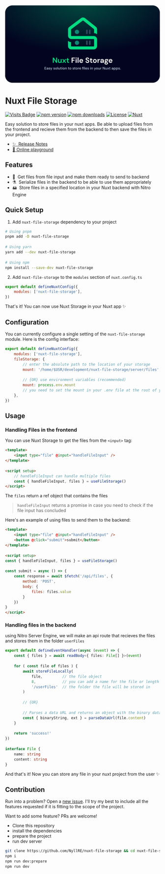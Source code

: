 ![Nuxt File Storage Banner](./playground/public/nuxt-file-storage-banner.svg)

# Nuxt File Storage

[![Visits Badge](https://badges.pufler.dev/visits/nyllre/nuxt-file-storage)](https://badges.pufler.dev)
[![npm version][npm-version-src]][npm-version-href]
[![npm downloads][npm-downloads-src]][npm-downloads-href]
[![License][license-src]][license-href]
[![Nuxt][nuxt-src]][nuxt-href]

Easy solution to store files in your nuxt apps. Be able to upload files from the frontend and recieve them from the backend to then save the files in your project.

-  [✨ &nbsp;Release Notes](/CHANGELOG.md)
-  [🏀 Online playground](https://stackblitz.com/github/NyllRE/nuxt-file-storage?file=playground%2Fapp.vue)
<!-- - [📖 &nbsp;Documentation](https://example.com) -->

## Features

<!-- Highlight some of the features your module provide here -->

-  📁 &nbsp;Get files from file input and make them ready to send to backend
-  ⚗️ &nbsp;Serialize files in the backend to be able to use them appropriately
-  🖴 &nbsp;Store files in a specified location in your Nuxt backend with Nitro Engine

## Quick Setup

1. Add `nuxt-file-storage` dependency to your project

```bash
# Using pnpm
pnpm add -D nuxt-file-storage

# Using yarn
yarn add --dev nuxt-file-storage

# Using npm
npm install --save-dev nuxt-file-storage
```

2. Add `nuxt-file-storage` to the `modules` section of `nuxt.config.ts`

```js
export default defineNuxtConfig({
	modules: ['nuxt-file-storage'],
})
```

That's it! You can now use Nuxt Storage in your Nuxt app ✨

## Configuration

You can currently configure a single setting of the `nuxt-file-storage` module. Here is the config interface:

```js
export default defineNuxtConfig({
	modules: ['nuxt-file-storage'],
	fileStorage: {
		// enter the absolute path to the location of your storage
		mount: '/home/$USR/development/nuxt-file-storage/server/files',

		// {OR} use environment variables (recommended)
		mount: process.env.mount
		// you need to set the mount in your .env file at the root of your project
	},
})
```

## Usage

### Handling Files in the frontend
You can use Nuxt Storage to get the files from the `<input>` tag:

```html
<template>
	<input type="file" @input="handleFileInput" />
</template>

<script setup>
	// handleFileInput can handle multiple files
	const { handleFileInput, files } = useFileStorage()
</script>
```
The `files` return a ref object that contains the files

> `handleFileInput` returns a promise in case you need to check if the file input has concluded


Here's an example of using files to send them to the backend:
```html
<template>
	<input type="file" @input="handleFileInput" />
	<button @click="submit">submit</button>
</template>

<script setup>
const { handleFileInput, files } = useFileStorage()

const submit = async () => {
	const response = await $fetch('/api/files', {
		method: 'POST',
		body: {
			files: files.value
		}
	})
}
</script>
```


### Handling files in the backend
using Nitro Server Engine, we will make an api route that recieves the files and stores them in the folder `userFiles`
```ts
export default defineEventHandler(async (event) => {
	const { files } = await readBody<{ files: File[] }>(event)

	for ( const file of files ) {
		await storeFileLocally(
			file, 		  // the file object
			8,            // you can add a name for the file or length of Unique ID that will be automatically generated!
			'/userFiles'  // the folder the file will be stored in
		)

		// {OR}

		// Parses a data URL and returns an object with the binary data and the file extension.
		const { binaryString, ext } = parseDataUrl(file.content)
	}

	return 'success!'
})

interface File {
	name: string
	content: string
}
```

And that's it! Now you can store any file in your nuxt project from the user ✨

## Contribution
Run into a problem? Open a [new issue](https://github.com/NyllRE/nuxt-file-storage/issues/new). I'll try my best to include all the features requested if it is fitting to the scope of the project.

Want to add some feature? PRs are welcome!
- Clone this repository
- install the dependencies
- prepare the project
- run dev server
```bash
git clone https://github.com/NyllRE/nuxt-file-storage && cd nuxt-file-storage
npm i
npm run dev:prepare
npm run dev
```


<!-- Badges -->

[npm-version-src]: https://img.shields.io/npm/v/nuxt-file-storage/latest.svg?style=flat&colorA=18181B&colorB=28CF8D
[npm-version-href]: https://npmjs.com/package/nuxt-file-storage
[npm-downloads-src]: https://img.shields.io/npm/dm/nuxt-file-storage.svg?style=flat&colorA=18181B&colorB=28CF8D
[npm-downloads-href]: https://npmjs.com/package/nuxt-file-storage
[license-src]: https://img.shields.io/npm/l/nuxt-file-storage.svg?style=flat&colorA=18181B&colorB=28CF8D
[license-href]: https://npmjs.com/package/nuxt-file-storage
[nuxt-src]: https://img.shields.io/badge/Nuxt-18181B?logo=nuxt.js
[nuxt-href]: https://nuxt.com/modules/nuxt-file-storage

